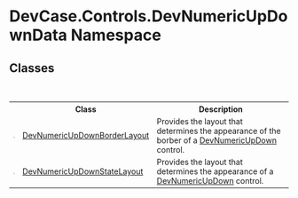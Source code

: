 # DevCase.Controls.DevNumericUpDownData Namespace
 




## Classes
&nbsp;<table><tr><th></th><th>Class</th><th>Description</th></tr><tr><td>![Public class](media/pubclass.gif "Public class")</td><td><a href="T_DevCase_Controls_DevNumericUpDownData_DevNumericUpDownBorderLayout">DevNumericUpDownBorderLayout</a></td><td>
Provides the layout that determines the appearance of the borber of a <a href="T_DevCase_Controls_DevNumericUpDown">DevNumericUpDown</a> control.</td></tr><tr><td>![Public class](media/pubclass.gif "Public class")</td><td><a href="T_DevCase_Controls_DevNumericUpDownData_DevNumericUpDownStateLayout">DevNumericUpDownStateLayout</a></td><td>
Provides the layout that determines the appearance of a <a href="T_DevCase_Controls_DevNumericUpDown">DevNumericUpDown</a> control.</td></tr></table>&nbsp;
